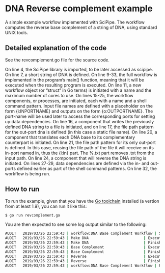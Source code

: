 # DNA Reverse complement example

A simple example workflow implemented with SciPipe. The workflow computes the
reverse base complement of a string of DNA, using standard UNIX tools.

## Detailed explanation of the code

See the revcomplement.go file for the source code.

On line 4, the SciPipe library is imported, to be later accessed as scipipe. On
line 7, a short string of DNA is defined. On line 9-33, the full workflow is
implemented in the program’s main() function, meaning that it will be executed
when the resulting program is executed. On line 11, a new workflow object (or
“struct” in Go terms) is initiated with a name and the maximum number of cores
to use. On lines 15-25, the workflow components, or processes, are initiated,
each with a name and a shell command pattern. Input file names are defined with
a placeholder on the form {i:INPORTNAME} and outputs on the form
{o:OUTPORTNAME}. The port-name will be used later to access the corresponding
ports for setting up data dependencies. On line 16, a component that writes the
previously defined DNA string to a file is initiated, and on line 17, the file
path pattern for the out-port dna is defined (in this case a static file name).
On line 20, a component that translates each DNA base to its complementary
counterpart is initiated. On line 21, the file path pattern for its only
out-port is defined. In this case, reusing the file path of the file it will
receive on its in-port named in, thus the {i:in} part. The %.txt part removes
.txt from the input path. On line 24, a component that will reverse the DNA
string is initiated. On lines 27-29, data dependencies are defined via the in-
and out-ports defined earlier as part of the shell command patterns. On line
32, the workflow is being run.

## How to run

To run the example, given that you have the [Go toolchain](https://golang.org)
installed (a vertion from at least 1.9), you can run it like this:

```bash
$ go run revcomplement.go 
```

You are then expected to see some log output similar to the following:

```bash
AUDIT   2019/03/26 22:59:43 | workflow:DNA Base Complement Workflow | Starting workflow (Writing log to log/scipipe-20190326-225943-dna-base-complement-workflow.log)
AUDIT   2019/03/26 22:59:43 | Make DNA                         | Executing: echo AAAGCCCGTGGGGGACCTGTTC > dna.txt
AUDIT   2019/03/26 22:59:43 | Make DNA                         | Finished: echo AAAGCCCGTGGGGGACCTGTTC > dna.txt
AUDIT   2019/03/26 22:59:43 | Base Complement                  | Executing: cat ../dna.txt | tr ATCG TAGC > dna.compl.txt
AUDIT   2019/03/26 22:59:43 | Base Complement                  | Finished: cat ../dna.txt | tr ATCG TAGC > dna.compl.txt
AUDIT   2019/03/26 22:59:43 | Reverse                          | Executing: cat ../dna.compl.txt | rev > dna.compl.rev.txt
AUDIT   2019/03/26 22:59:43 | Reverse                          | Finished: cat ../dna.compl.txt | rev > dna.compl.rev.txt
AUDIT   2019/03/26 22:59:43 | workflow:DNA Base Complement Workflow | Finished workflow (Log written to log/scipipe-20190326-225943-dna-base-complement-workflow.log)
```
